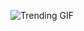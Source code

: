 ![Trending GIF](https://media1.giphy.com/media/2jMtpIi8mhE8ctiMtK/giphy.gif?cid=8bb21772wj786mt296ncpysdfruknr4kvy8fnuetgnoc541h&ep=v1_gifs_search&rid=giphy.gif&ct=g)
